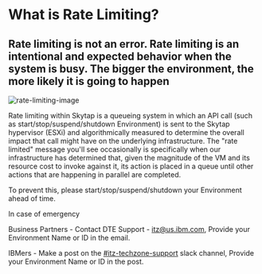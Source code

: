 # What is Rate Limiting?

## Rate limiting is not an error. Rate limiting is an intentional and expected behavior when the system is busy. The bigger the environment, the more likely it is going to happen

![rate-limiting-image](https://github.com/IBM/itz-support-public/blob/main/Skytap/Skytap-Runbooks/Images/rate-limiting.png)

Rate limiting within Skytap is a queueing system in which an API call (such as start/stop/suspend/shutdown Environment) is sent to the Skytap hypervisor (ESXi) and algorithmically measured to determine the overall impact that call might have on the underlying infrastructure. The "rate limited" message you'll see occasionally is specifically when our infrastructure has determined that, given the magnitude of the VM and its resource cost to invoke against it, its action is placed in a queue until other actions that are happening in parallel are completed.

To prevent this, please start/stop/suspend/shutdown your Environment ahead of time.

In case of emergency


Business Partners - Contact DTE Support - itz@us.ibm.com, Provide your Environment Name or ID in the email.

IBMers - Make a post on the [#itz-techzone-support](https://ibm-itz.slack.com/archives/C0124J683GW) slack channel, Provide your Environment Name or ID in the post.
